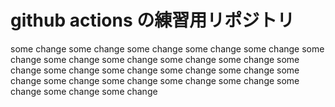 # github actions の練習用リポジトリ
some change
some change
some change
some change
some change
some change
some change
some change
some change
some change
some change
some change
some change
some change
some change
some change
some change
some change
some change
some change
some change
some change
some change

